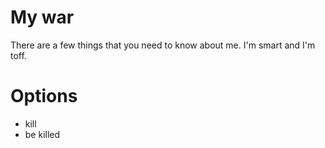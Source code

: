 # My war
There are a few things that you need to know about me. I'm smart and I'm toff.
# Options
 - kill
 - be killed